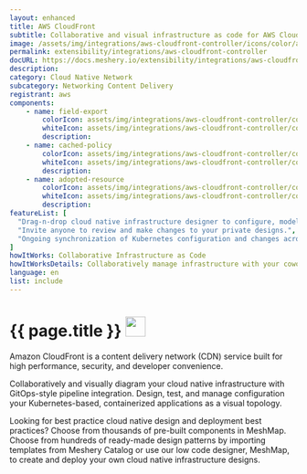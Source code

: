 ```yaml
---
layout: enhanced
title: AWS CloudFront
subtitle: Collaborative and visual infrastructure as code for AWS CloudFront
image: /assets/img/integrations/aws-cloudfront-controller/icons/color/aws-cloudfront-controller-color.svg
permalink: extensibility/integrations/aws-cloudfront-controller
docURL: https://docs.meshery.io/extensibility/integrations/aws-cloudfront-controller
description: 
category: Cloud Native Network
subcategory: Networking Content Delivery
registrant: aws
components: 
	- name: field-export
		colorIcon: assets/img/integrations/aws-cloudfront-controller/components/field-export/icons/color/field-export-color.svg
		whiteIcon: assets/img/integrations/aws-cloudfront-controller/components/field-export/icons/white/field-export-white.svg
		description: 
	- name: cached-policy
		colorIcon: assets/img/integrations/aws-cloudfront-controller/components/cached-policy/icons/color/cached-policy-color.svg
		whiteIcon: assets/img/integrations/aws-cloudfront-controller/components/cached-policy/icons/white/cached-policy-white.svg
		description: 
	- name: adopted-resource
		colorIcon: assets/img/integrations/aws-cloudfront-controller/components/adopted-resource/icons/color/adopted-resource-color.svg
		whiteIcon: assets/img/integrations/aws-cloudfront-controller/components/adopted-resource/icons/white/adopted-resource-white.svg
		description: 
featureList: [
  "Drag-n-drop cloud native infrastructure designer to configure, model, and deploy your workloads.",
  "Invite anyone to review and make changes to your private designs.",
  "Ongoing synchronization of Kubernetes configuration and changes across any number of clusters."
]
howItWorks: Collaborative Infrastructure as Code
howItWorksDetails: Collaboratively manage infrastructure with your coworkers synchronously sharing the same designs.
language: en
list: include
---
```

<h1>{{ page.title }} <img src="{{ page.image }}" style="width: 35px; height: 35px;" /></h1>

<p>
Amazon CloudFront is a content delivery network (CDN) service built for high performance, security, and developer convenience.
</p>
<p>
    Collaboratively and visually diagram your cloud native infrastructure with GitOps-style pipeline integration. Design, test, and manage configuration your Kubernetes-based, containerized applications as a visual topology.
</p>
<p>
    Looking for best practice cloud native design and deployment best practices? Choose from thousands of pre-built components in MeshMap. Choose from hundreds of ready-made design patterns by importing templates from Meshery Catalog or use our low code designer, MeshMap, to create and deploy your own cloud native infrastructure designs.
</p>
